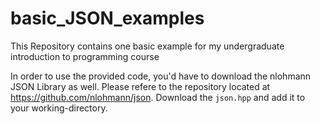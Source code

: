 # basic_JSON_examples
This Repository contains one basic example for my undergraduate introduction to programming course

In order to use the provided code, you'd have to download the nlohmann JSON Library as well.
Please refere to the repository located at https://github.com/nlohmann/json. 
Download the `json.hpp` and add it to your working-directory.
